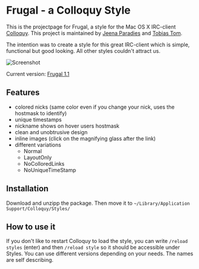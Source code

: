 # Frugal - a Colloquy Style

This is the projectpage for Frugal, a style for the  Mac OS X IRC-client  [Colloquy](http://colloquy.info). This project is maintained by [Jeena Paradies](http://github.com/jeena) and [Tobias Tom](http://github.com/tobiastom).

The intention was to create a style for this great IRC-client which is simple, functional but good looking. All other styles couldn't attract us.

![Screenshot](http://cloud.github.com/downloads/tobiastom/Frugal.colloquyStyle/FrugalColloquyStyle_1_1.png)

Current version: [Frugal 1.1](http://cloud.github.com/downloads/tobiastom/Frugal.colloquyStyle/Frugal_1.1.zip)

## Features

- colored nicks (same color even if you change your nick, uses the hostmask to identify)
- unique timestamps
- nickname shows on hover users hostmask
- clean and unobtrusive design
- inline images (click on the magnifying glass after the link)
- different variations
  - Normal
  - LayoutOnly
  - NoColloredLinks
  - NoUniqueTimeStamp

## Installation

Download and unzipp the package. Then move it to `~/Library/Application Support/Colloquy/Styles/`

## How to use it

If you don't like to restart Colloquy to load the style, you can write `/reload styles` (enter) and then `/reload style` so it should be accessible under Styles. You can use different versions depending on your needs. The names are self describing.